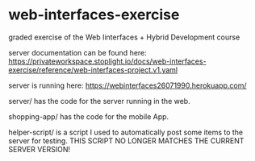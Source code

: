 # web-interfaces-exercise
graded exercise of the Web Iinterfaces + Hybrid Development course

server documentation can be found here:
https://privateworkspace.stoplight.io/docs/web-interfaces-exercise/reference/web-interfaces-project.v1.yaml

server is running here:
https://webinterfaces26071990.herokuapp.com/

server/ has the code for the server running in the web.

shopping-app/ has the code for the mobile App.

helper-script/ is a script I used to automatically post some items to the server for testing. THIS SCRIPT NO LONGER MATCHES THE CURRENT SERVER VERSION!
